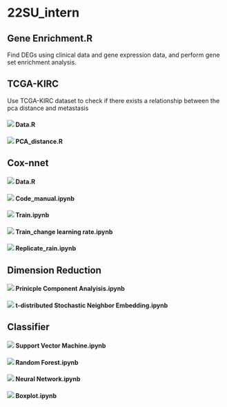 # 22SU_intern
## Gene Enrichment.R
Find DEGs using clinical data and gene expression data, and perform gene set enrichment analysis.
## TCGA-KIRC
Use TCGA-KIRC dataset to check if there exists a relationship between the pca distance and metastasis
#### <img src="https://img.shields.io/badge/Data-276DC3?style=flat&logo=R&logoColor=white"/> Data.R
#### <img src="https://img.shields.io/badge/PCA-276DC3?style=flat&logo=R&logoColor=white"/> PCA_distance.R
## Cox-nnet
#### <img src="https://img.shields.io/badge/Data-276DC3?style=flat&logo=R&logoColor=white"/> Data.R
#### <img src="https://img.shields.io/badge/PyTorch-EE4C2C?style=flat&logo=PyTorch&logoColor=white"/> Code_manual.ipynb
#### <img src="https://img.shields.io/badge/PyTorch-EE4C2C?style=flat&logo=PyTorch&logoColor=white"/> Train.ipynb
#### <img src="https://img.shields.io/badge/PyTorch-EE4C2C?style=flat&logo=PyTorch&logoColor=white"/> Train_change learning rate.ipynb
#### <img src="https://img.shields.io/badge/PyTorch-EE4C2C?style=flat&logo=PyTorch&logoColor=white"/> Replicate_rain.ipynb
## Dimension Reduction
#### <img src="https://img.shields.io/badge/sklearn-F7931E?style=flat&logo=scikit-learn&logoColor=white"/> Prinicple Component Analyisis.ipynb
#### <img src="https://img.shields.io/badge/sklearn-F7931E?style=flat&logo=scikit-learn&logoColor=white"/> t-distributed Stochastic Neighbor Embedding.ipynb
## Classifier
#### <img src="https://img.shields.io/badge/sklearn-F7931E?style=flat&logo=scikit-learn&logoColor=white"/> Support Vector Machine.ipynb
#### <img src="https://img.shields.io/badge/sklearn-F7931E?style=flat&logo=scikit-learn&logoColor=white"/> Random Forest.ipynb
#### <img src="https://img.shields.io/badge/PyTorch-EE4C2C?style=flat&logo=PyTorch&logoColor=white"/> Neural Network.ipynb
#### <img src="https://img.shields.io/badge/Matplotlib-3776AB?style=flat&logo=Python&logoColor=white"/> Boxplot.ipynb

